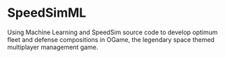 # SpeedSimML
Using Machine Learning and SpeedSim source code to develop optimum fleet and defense compositions in OGame, the legendary space themed multiplayer management game.
